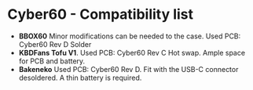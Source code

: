 # Cyber60 - Compatibility list

- **BBOX60** Minor modifications can be needed to the case. Used PCB: Cyber60 Rev D Solder
- **KBDFans Tofu V1**. Used PCB: Cyber60 Rev C Hot swap. Ample space for PCB and battery.
- **Bakeneko** Used PCB:  Cyber60 Rev D. Fit with the USB-C connector desoldered. A thin battery is required.